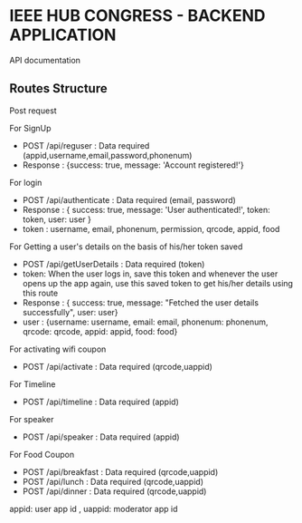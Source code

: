 # IEEE HUB CONGRESS - BACKEND APPLICATION


API documentation

## Routes Structure

Post request

For SignUp
- POST /api/reguser : Data required (appid,username,email,password,phonenum)
- Response : {success: true, message: 'Account registered!'}

For login
- POST /api/authenticate : Data required (email, password)
- Response : { success: true, message: 'User authenticated!', token: token, user: user }
- token : username, email, phonenum, permission, qrcode, appid, food

For Getting a user's details on the basis of his/her token saved
- POST /api/getUserDetails : Data required (token)
- token:  When the user logs in, save this token and whenever the user opens up the app again, use this saved token to get his/her details using this route
- Response : { success: true, message: "Fetched the user details successfully", user: user}
- user : {username: username, email: email, phonenum: phonenum, qrcode: qrcode, appid: appid, food: food}

For activating wifi coupon
- POST /api/activate : Data required (qrcode,uappid)

For Timeline
- POST /api/timeline : Data required (appid)

For speaker
- POST /api/speaker : Data required (appid)

For Food Coupon
- POST /api/breakfast : Data required (qrcode,uappid)
- POST /api/lunch : Data required (qrcode,uappid)
- POST /api/dinner : Data required (qrcode,uappid)

appid: user app id   ,
uappid: moderator app id
